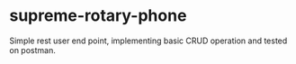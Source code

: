 # supreme-rotary-phone
Simple rest user end point, implementing basic CRUD operation and tested on postman.
